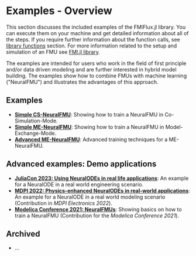 # Examples - Overview

This section discusses the included examples of the FMIFlux.jl library. You can execute them on your machine and get detailed information about all of the steps. 
If you require further information about the function calls, see [library functions](https://thummeto.github.io/FMIFlux.jl/dev/library/) section. 
For more information related to the setup and simulation of an FMU see [FMI.jl library](https://thummeto.github.io/FMI.jl/dev/).

The examples are intended for users who work in the field of first principle and/or data driven modeling and are further interested in hybrid model building. 
The examples show how to combine FMUs with machine learning ("NeuralFMU") and illustrates the advantages of this approach.

## Examples
- [__Simple CS-NeuralFMU__](https://thummeto.github.io/FMIFlux.jl/dev/examples/simple_hybrid_CS/): Showing how to train a NeuralFMU in Co-Simulation-Mode.
- [__Simple ME-NeuralFMU__](https://thummeto.github.io/FMIFlux.jl/dev/examples/simple_hybrid_ME/): Showing how to train a NeuralFMU in Model-Exchange-Mode.
- [__Advanced ME-NeuralFMU__](https://thummeto.github.io/FMIFlux.jl/dev/examples/advanced_hybrid_ME/): Advanced training techniques for a ME-NeuralFMU.

## Advanced examples: Demo applications
- [__JuliaCon 2023: Using NeuralODEs in real life applications__](https://thummeto.github.io/FMIFlux.jl/dev/examples/juliacon_2023/): An example for a NeuralODE in a real world engineering scenario.
- [__MDPI 2022: Physics-enhanced NeuralODEs in real-world applications__](https://thummeto.github.io/FMIFlux.jl/dev/examples/mdpi_2022/): An example for a NeuralODE in a real world modeling scenario (Contribution in *MDPI Electronics 2022*).
- [__Modelica Conference 2021: NeuralFMUs__](https://thummeto.github.io/FMIFlux.jl/dev/examples/modelica_conference_2021/): Showing basics on how to train a NeuralFMU (Contribution for the *Modelica Conference 2021*).

## Archived
- ...